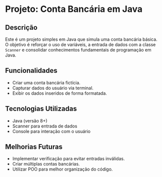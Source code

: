 # Projeto: Conta Bancária em Java

## Descrição

Este é um projeto simples em Java que simula uma conta bancária básica. O objetivo é reforçar o uso de variáveis, a entrada de dados com a classe `Scanner` e consolidar conhecimentos fundamentais de programação em Java.

## Funcionalidades

- Criar uma conta bancária fictícia.
- Capturar dados do usuário via terminal.
- Exibir os dados inseridos de forma formatada.

## Tecnologias Utilizadas

- Java (versão 8+)
- Scanner para entrada de dados
- Console para interação com o usuário

## Melhorias Futuras

- Implementar verificação para evitar entradas inválidas.
- Criar múltiplas contas bancárias.
- Utilizar POO para melhor organização do código.
